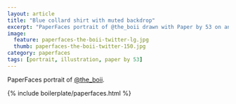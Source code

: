 ```yaml
---
layout: article
title: "Blue collard shirt with muted backdrop"
excerpt: "PaperFaces portrait of @the_boii drawn with Paper by 53 on an iPad."
image: 
  feature: paperfaces-the-boii-twitter-lg.jpg
  thumb: paperfaces-the-boii-twitter-150.jpg
category: paperfaces
tags: [portrait, illustration, paper by 53]
---
```


PaperFaces portrait of [@the_boii](http://twitter.com/the_boii).

{% include boilerplate/paperfaces.html %}